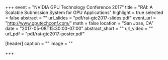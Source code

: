 +++
event = "NVIDIA GPU Technology Conference 2017"
title = "RAI: A Scalable Submission System for GPU Applications"
highlight = true
selected = false
abstract = ""
url_slides = "pdf/rai-gtc2017-slides.pdf"
event_url = "http://www.gputechconf.com/"
math = false
location = "San Jose, CA"
date = "2017-05-08T15:30:00-07:00"
abstract_short = ""
url_video = ""
url_pdf = "pdf/rai-gtc2017-poster.pdf"

[header]
  caption = ""
  image = ""

+++
